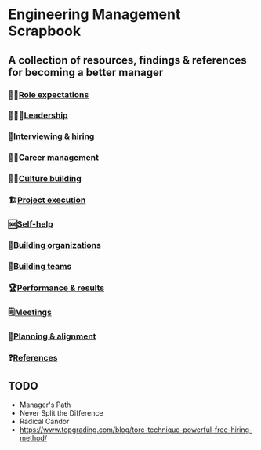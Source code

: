 # Engineering Management Scrapbook

## A collection of resources, findings & references for becoming a better manager

### 👨‍💼[Role expectations](pages/role.md)

### 👨‍👧‍👦[Leadership](pages/leadership.md)

### 🚪[Interviewing & hiring](pages/interviewing.md)

### 👩‍🏫[Career management](pages/career_management.md)

### 👯‍♀️[Culture building](pages/culture_building.md)

### 🏗[Project execution](pages/project_execution.md)

### 🆘[Self-help](pages/self_help.md)

### 🏢[Building organizations](pages/building_orgs.md)

### 👥[Building teams](pages/building_teams.md)

### 🏆[Performance & results](pages/performance.md)

### 🗒[Meetings](pages/meetings.md)

### 🎯[Planning & alignment](pages/planning.md)

### ❓[References](pages/references.md)



## TODO

- Manager's Path
- Never Split the Difference
- Radical Candor
- https://www.topgrading.com/blog/torc-technique-powerful-free-hiring-method/
